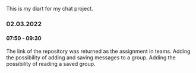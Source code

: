 This is my diart for my chat project.

### 02.03.2022
#### 07:50 - 09:30

The link of the repository was returned as the assignment in teams.
Adding the possibility of adding and saving messages to a group.
Adding the possibility of reading a saved group.
